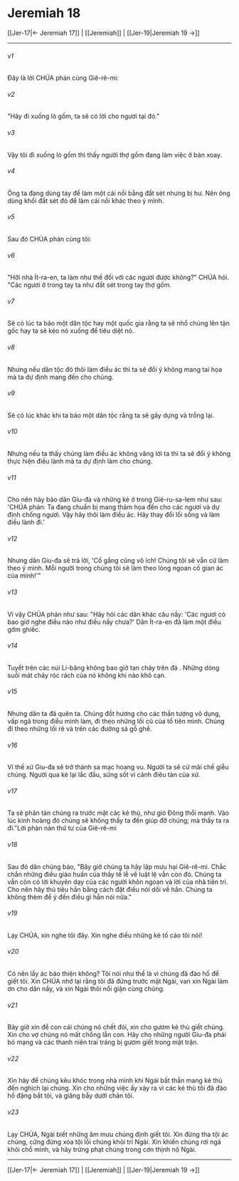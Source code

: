 # Jeremiah 18

[[Jer-17|← Jeremiah 17]] | [[Jeremiah]] | [[Jer-19|Jeremiah 19 →]]
***



###### v1 
Đây là lời CHÚA phán cùng Giê-rê-mi: 

###### v2 
"Hãy đi xuống lò gốm, ta sẽ có lời cho ngươi tại đó." 

###### v3 
Vậy tôi đi xuống lò gốm thì thấy người thợ gốm đang làm việc ở bàn xoay. 

###### v4 
Ông ta đang dùng tay để làm một cái nồi bằng đất sét nhưng bị hư. Nên ông dùng khối đất sét đó để làm cái nồi khác theo ý mình. 

###### v5 
Sau đó CHÚA phán cùng tôi: 

###### v6 
"Hỡi nhà Ít-ra-en, ta làm như thế đối với các ngươi được không?" CHÚA hỏi. "Các ngươi ở trong tay ta như đất sét trong tay thợ gốm. 

###### v7 
Sẽ có lúc ta bảo một dân tộc hay một quốc gia rằng ta sẽ nhổ chúng lên tận gốc hay ta sẽ kéo nó xuống để tiêu diệt nó. 

###### v8 
Nhưng nếu dân tộc đó thôi làm điều ác thì ta sẽ đổi ý không mang tai họa mà ta dự định mang đến cho chúng. 

###### v9 
Sẽ có lúc khác khi ta bảo một dân tộc rằng ta sẽ gây dựng và trồng lại. 

###### v10 
Nhưng nếu ta thấy chúng làm điều ác không vâng lời ta thì ta sẽ đổi ý không thực hiện điều lành mà ta dự định làm cho chúng. 

###### v11 
Cho nên hãy bảo dân Giu-đa và những kẻ ở trong Giê-ru-sa-lem như sau: 'CHÚA phán: Ta đang chuẩn bị mang thảm họa đến cho các ngươi và dự định chống ngươi. Vậy hãy thôi làm điều ác. Hãy thay đổi lối sống và làm điều lành đi.' 

###### v12 
Nhưng dân Giu-đa sẽ trả lời, 'Cố gắng cũng vô ích! Chúng tôi sẽ vẫn cứ làm theo ý mình. Mỗi người trong chúng tôi sẽ làm theo lòng ngoan cố gian ác của mình!'" 

###### v13 
Vì vậy CHÚA phán như sau: "Hãy hỏi các dân khác câu nầy: 'Các ngươi có bao giờ nghe điều nào như điều nầy chưa?' Dân Ít-ra-en đã làm một điều gớm ghiếc. 

###### v14 
Tuyết trên các núi Li-băng không bao giờ tan chảy trên đá . Những dòng suối mát chảy róc rách của nó không khi nào khô cạn. 

###### v15 
Nhưng dân ta đã quên ta. Chúng đốt hương cho các thần tượng vô dụng, vấp ngã trong điều mình làm, đi theo những lối cũ của tổ tiên mình. Chúng đi theo những lối rẽ và trên các đường sá gồ ghề. 

###### v16 
Vì thế xứ Giu-đa sẽ trở thành sa mạc hoang vu. Người ta sẽ cứ mãi chế giễu chúng. Người qua kẻ lại lắc đầu, sửng sốt vì cảnh điêu tàn của xứ. 

###### v17 
Ta sẽ phân tán chúng ra trước mặt các kẻ thù, như gió Đông thổi mạnh. Vào lúc kinh hoàng đó chúng sẽ không thấy ta đến giúp đỡ chúng; mà thấy ta ra đi."Lời phàn nàn thứ tư của Giê-rê-mi 

###### v18 
Sau đó dân chúng bảo, "Bây giờ chúng ta hãy lập mưu hại Giê-rê-mi. Chắc chắn những điều giáo huấn của thầy tế lễ về luật lệ vẫn còn đó. Chúng ta vẫn còn có lời khuyên dạy của các người khôn ngoan và lời của nhà tiên tri. Cho nên hãy thủ tiêu hắn bằng cách đặt điều nói dối về hắn. Chúng ta không thèm để ý đến điều gì hắn nói nữa." 

###### v19 
Lạy CHÚA, xin nghe tôi đây. Xin nghe điều những kẻ tố cáo tôi nói! 

###### v20 
Có nên lấy ác báo thiện không? Tôi nói như thế là vì chúng đã đào hố để giết tôi. Xin CHÚA nhớ lại rằng tôi đã đứng trước mặt Ngài, van xin Ngài làm ơn cho dân nầy, và xin Ngài thôi nổi giận cùng chúng. 

###### v21 
Bây giờ xin để con cái chúng nó chết đói, xin cho gươm kẻ thù giết chúng. Xin cho vợ chúng nó mất chồng lẫn con. Hãy cho những người Giu-đa phải bỏ mạng và các thanh niên trai tráng bị gươm giết trong mặt trận. 

###### v22 
Xin hãy để chúng kêu khóc trong nhà mình khi Ngài bất thần mang kẻ thù đến nghịch lại chúng. Xin cho những việc ấy xảy ra vì các kẻ thù tôi đã đào hố đặng bắt tôi, và giăng bẫy dưới chân tôi. 

###### v23 
Lạy CHÚA, Ngài biết những âm mưu chúng định giết tôi. Xin đừng tha tội ác chúng, cững đừng xóa tội lỗi chúng khỏi trí Ngài. Xin khiến chúng rơi ngã khỏi chỗ mình, và hãy trừng phạt chúng trong cơn thịnh nộ Ngài.

***
[[Jer-17|← Jeremiah 17]] | [[Jeremiah]] | [[Jer-19|Jeremiah 19 →]]

